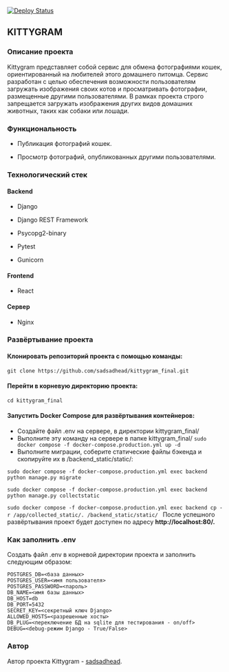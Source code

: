 [![Deploy Status](https://github.com/sadsadhead/kittygram_final/actions/workflows/main.yml/badge.svg)](https://github.com/sadsadhead/kittygram_final/actions/workflows/main.yml)

## KITTYGRAM

###   Описание проекта 

 Kittygram представляет собой сервис для обмена фотографиями кошек, ориентированный на любителей этого домашнего питомца. Сервис разработан с целью обеспечения возможности пользователям загружать изображения своих котов и просматривать фотографии, размещенные другими пользователями. В рамках проекта строго запрещается загружать изображения других видов домашних животных, таких как собаки или лошади.

 

###  Функциональность 

-   Публикация фотографий кошек. 

-  Просмотр фотографий, опубликованных другими пользователями. 

### Технологический стек 

####  Backend 

-  Django  

-  Django REST Framework 

-  Psycopg2-binary  

-  Pytest  

    

-  Gunicorn

    

#### Frontend 

-  React 

#### Сервер 

-  Nginx 

### Развёртывание проекта 

####  Клонировать репозиторий проекта с помощью команды: 
` git clone https://github.com/sadsadhead/kittygram_final.git `
#### Перейти в корневую директорию проекта: 
`cd kittygram_final `
#### Запустить Docker Compose для развёртывания контейнеров: 
- Создайте файл .env на сервере, в директории kittygram_final/
- Выполните эту команду на сервере в папке kittygram_final/
`sudo docker compose -f docker-compose.production.yml up -d`
- Выполните миграции, соберите статические файлы бэкенда и скопируйте их в /backend_static/static/:

`sudo docker compose -f docker-compose.production.yml exec backend python manage.py migrate`

`sudo docker compose -f docker-compose.production.yml exec backend python manage.py collectstatic`

`sudo docker compose -f docker-compose.production.yml exec backend cp -r /app/collected_static/. /backend_static/static/ `
После успешного развёртывания проект будет доступен по адресу **http://localhost:80/.** 

### Как заполнить .env 

 Создать файл .env в корневой директории проекта и заполнить следующим образом: 

  

```
POSTGRES_DB=<база данных>
POSTGRES_USER=<имя пользователя>
POSTGRES_PASSWORD=<пароль>
DB_NAME=<имя базы данных>
DB_HOST=db
DB_PORT=5432
SECRET_KEY=<секретный ключ Django>
ALLOWED_HOSTS=<разрешенные хосты>
DB_PLUG=<переключение БД на sqlite для тестирования - on/off>
DEBUG=<debug-режим Django - True/False>
```

### Автор 

 Автор проекта Kittygram - [sadsadhead](https://github.com/Sadsadhead).
